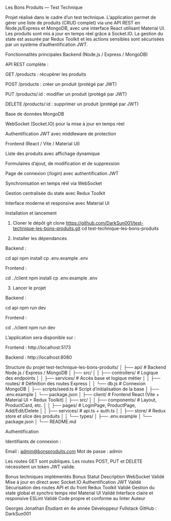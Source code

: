 Les Bons Produits — Test Technique

Projet réalisé dans le cadre d’un test technique.
L’application permet de gérer une liste de produits (CRUD complet) via une API REST en Node.js/Express et MongoDB, avec une interface React utilisant Material UI.
Les produits sont mis à jour en temps réel grâce à Socket.IO. La gestion du state est assurée par Redux Toolkit et les actions sensibles sont sécurisées par un système d’authentification JWT.

Fonctionnalités principales
Backend (Node.js / Express / MongoDB)

API REST complète :

GET /products : récupérer les produits

POST /products : créer un produit (protégé par JWT)

PUT /products/:id : modifier un produit (protégé par JWT)

DELETE /products/:id : supprimer un produit (protégé par JWT)

Base de données MongoDB

WebSocket (Socket.IO) pour la mise à jour en temps réel

Authentification JWT avec middleware de protection

Frontend (React / Vite / Material UI)

Liste des produits avec affichage dynamique

Formulaires d’ajout, de modification et de suppression

Page de connexion (/login) avec authentification JWT

Synchronisation en temps réel via WebSocket

Gestion centralisée du state avec Redux Toolkit

Interface moderne et responsive avec Material UI

Installation et lancement

1. Cloner le dépôt
   git clone https://github.com/DarkSun001/test-technique-les-bons-produits.git
   cd test-technique-les-bons-produits

2. Installer les dépendances

Backend :

cd api
npm install
cp .env.example .env

Frontend :

cd ../client
npm install
cp .env.example .env

3. Lancer le projet

Backend :

cd api
npm run dev

Frontend :

cd ../client
npm run dev

L’application sera disponible sur :

Frontend : http://localhost:5173

Backend : http://localhost:8080

Structure du projet
test-technique-les-bons-produits/
│
├── api/ # Backend Node.js / Express / MongoDB
│ ├── src/
│ │ ├── controllers/ # Logique des endpoints
│ │ ├── services/ # Accès base et logique métier
│ │ ├── routes/ # Définition des routes Express
│ │ └── db.js # Connexion MongoDB
│ ├── scripts/seed.ts # Script d’initialisation de la base
│ ├── .env.example
│ └── package.json
│
├── client/ # Frontend React (Vite + Material UI + Redux Toolkit)
│ ├── src/
│ │ ├── components/ # Layout, ProductCard, etc.
│ │ ├── pages/ # LoginPage, ProductPage, Add/Edit/Delete
│ │ ├── services/ # api.ts + auth.ts
│ │ ├── store/ # Redux store et slice des produits
│ │ └── types/
│ ├── .env.example
│ └── package.json
│
└── README.md

Authentification

Identifiants de connexion :

Email : admin@bonsproduits.com
Mot de passe : admin

Les routes GET sont publiques.
Les routes POST, PUT et DELETE nécessitent un token JWT valide.

Bonus techniques implémentés
Bonus Statut Description
WebSocket Validé Mise à jour en direct avec Socket.IO
Authentification JWT Validé Sécurisation des routes API et du front
Redux Toolkit Validé Gestion du state global et synchro temps réel
Material UI Validé Interface claire et responsive
ESLint Validé Code propre et conforme au linter
Auteur

Georges Jonathan
Étudiant en 4e année
Développeur Fullstack
GitHub : DarkSun001
